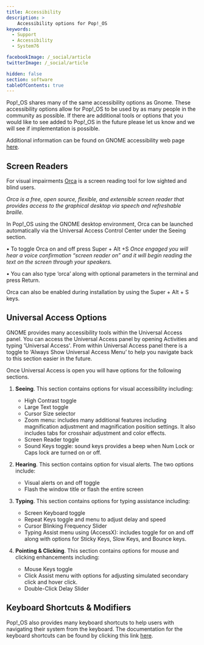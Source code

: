 ```yaml
---
title: Accessibility
description: >
    Accessibility options for Pop!_OS
keywords:
  - Support
  - Accessibility
  - System76

facebookImage: /_social/article
twitterImage: /_social/article

hidden: false
section: software
tableOfContents: true
---
```


Pop!_OS shares many of the same accessibility options as Gnome. These accessibility options allow for Pop!_OS to be used by as many people in the community as possible. If there are additional tools or options that you would like to see added to Pop!_OS in the future please let us know and we will see if implementation is possible.

Additional information can be found on GNOME accessibility web page [here](https://help.gnome.org/users/gnome-help/stable/a11y.html).

## Screen Readers

For visual impairments [Orca](https://help.gnome.org/users/orca/stable/introduction.html.en) is a screen reading tool for low sighted and blind users.

*Orca is a free, open source, flexible, and extensible screen reader that provides access to the graphical desktop via speech and refreshable braille.*

In Pop!_OS using the GNOME desktop environment, Orca can be launched automatically via the Universal Access Control Center under the Seeing section.

• To toggle Orca on and off press Super + Alt +S
*Once engaged you will hear a voice confirmation “screen reader on” and it will begin reading the text on the screen through your speakers.*

• You can also type ‘orca’ along with optional parameters in the terminal and press Return.

Orca can also be enabled during installation by using the Super + Alt + S keys.

## Universal Access Options

GNOME provides many accessibility tools within the Universal Access panel. You can access the Universal Access panel by opening Activities and typing 'Universal Access'. From within Universal Access panel there is a toggle to ‘Always Show Universal Access Menu’ to help you navigate back to this section easier in the future.

Once Universal Access is open you will have options for the following sections.

1. **Seeing**. This section contains options for visual accessibility including:
    - High Contrast toggle
    - Large Text toggle
    - Cursor Size selector
    - Zoom menu: includes many additional features including magnification adjustment and magnification position settings. It also includes tabs for crosshair adjustment and color effects.
    - Screen Reader toggle
    - Sound Keys toggle: sound keys provides a beep when Num Lock or Caps lock are turned on or off.

2. **Hearing**. This section contains option for visual alerts. The two options include:
    - Visual alerts on and off toggle
    - Flash the window title or flash the entire screen

3. **Typing**. This section contains options for typing assistance including:
    - Screen Keyboard toggle
    - Repeat Keys toggle and menu to adjust delay and speed
    - Cursor Blinking Frequency Slider
    - Typing Assist menu using (AccessX): includes toggle for on and off along with options for Sticky Keys, Slow Keys, and Bounce keys.

4. **Pointing & Clicking**. This section contains options for mouse and clicking enhancements including:
    - Mouse Keys toggle
    - Click Assist menu with options for adjusting simulated secondary click and hover click.
    - Double-Click Delay Slider  

## Keyboard Shortcuts & Modifiers

Pop!_OS also provides many keyboard shortcuts to help users with navigating their system from the keyboard. The documentation for the keyboard shortcuts can be found by clicking this link [here](https://pop.system76.com/docs/keyboard-shortcuts/).
